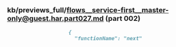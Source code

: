 ### kb/previews_full/flows__service-first__master-only@guest.har.part027.md (part 002)

```md
                    {
                      "functionName": "next"
```

```
